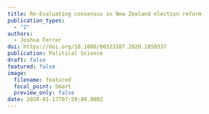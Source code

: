 ```yaml
---
title: Re-Evaluating consensus in New Zealand election reform
publication_types:
  - "2"
authors:
  - Joshua Ferrer
doi: https://doi.org/10.1080/00323187.2020.1859337
publication: Political Science
draft: false
featured: false
image:
  filename: featured
  focal_point: Smart
  preview_only: false
date: 2020-01-17T07:59:00.000Z
---
```

